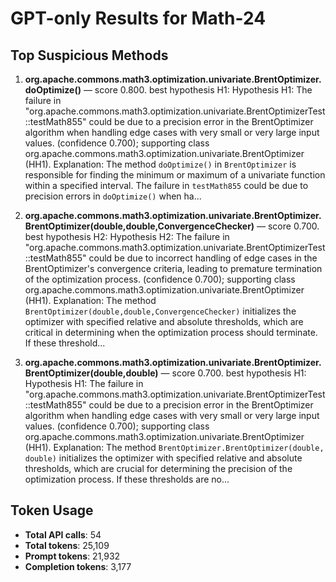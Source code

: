 # GPT-only Results for Math-24

## Top Suspicious Methods

1. **org.apache.commons.math3.optimization.univariate.BrentOptimizer.doOptimize()** — score 0.800. best hypothesis H1: Hypothesis H1: The failure in "org.apache.commons.math3.optimization.univariate.BrentOptimizerTest::testMath855" could be due to a precision error in the BrentOptimizer algorithm when handling edge cases with very small or very large input values. (confidence 0.700); supporting class org.apache.commons.math3.optimization.univariate.BrentOptimizer (HH1).
    Explanation: The method `doOptimize()` in `BrentOptimizer` is responsible for finding the minimum or maximum of a univariate function within a specified interval. The failure in `testMath855` could be due to precision errors in `doOptimize()` when ha...

2. **org.apache.commons.math3.optimization.univariate.BrentOptimizer.BrentOptimizer(double,double,ConvergenceChecker)** — score 0.700. best hypothesis H2: Hypothesis H2: The failure in "org.apache.commons.math3.optimization.univariate.BrentOptimizerTest::testMath855" could be due to incorrect handling of edge cases in the BrentOptimizer's convergence criteria, leading to premature termination of the optimization process. (confidence 0.700); supporting class org.apache.commons.math3.optimization.univariate.BrentOptimizer (HH1).
    Explanation: The method `BrentOptimizer(double,double,ConvergenceChecker)` initializes the optimizer with specified relative and absolute thresholds, which are critical in determining when the optimization process should terminate. If these threshold...

3. **org.apache.commons.math3.optimization.univariate.BrentOptimizer.BrentOptimizer(double,double)** — score 0.700. best hypothesis H1: Hypothesis H1: The failure in "org.apache.commons.math3.optimization.univariate.BrentOptimizerTest::testMath855" could be due to a precision error in the BrentOptimizer algorithm when handling edge cases with very small or very large input values. (confidence 0.700); supporting class org.apache.commons.math3.optimization.univariate.BrentOptimizer (HH1).
    Explanation: The method `BrentOptimizer.BrentOptimizer(double, double)` initializes the optimizer with specified relative and absolute thresholds, which are crucial for determining the precision of the optimization process. If these thresholds are no...


## Token Usage

- **Total API calls**: 54
- **Total tokens**: 25,109
- **Prompt tokens**: 21,932
- **Completion tokens**: 3,177
